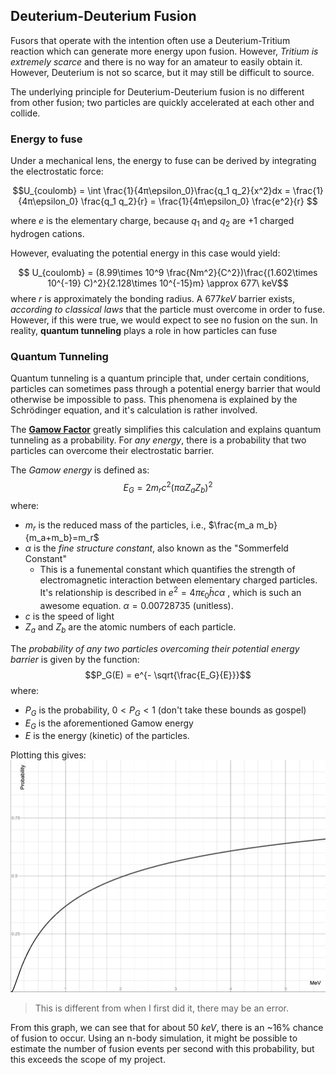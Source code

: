 ## Deuterium-Deuterium Fusion

Fusors that operate with the intention often use a Deuterium-Tritium reaction which can generate more energy upon fusion. However, *Tritium is extremely scarce* and there is no way for an amateur to easily obtain it. However, Deuterium is not so scarce, but it may still be difficult to source.

The underlying principle for Deuterium-Deuterium fusion is no different from other fusion; two particles are quickly accelerated at each other and collide.

### Energy to fuse

Under a mechanical lens, the energy to fuse can be derived by integrating the electrostatic force:

$$U_{coulomb} = \int \frac{1}{4π\epsilon_0}\frac{q_1 q_2}{x^2}dx = \frac{1}{4π\epsilon_0} \frac{q_1 q_2}{r} = \frac{1}{4π\epsilon_0} \frac{e^2}{r}  $$

where $e$ is the elementary charge, because $q_1$ and $q_2$ are $+1$ charged hydrogen cations.

However, evaluating the potential energy in this case would yield:

$$ U_{coulomb} = (8.99\times 10^9 \frac{Nm^2}{C^2})\frac{(1.602\times 10^{-19} C)^2}{2.128\times 10^{-15}m} \approx 677\ keV$$
where $r$ is approximately the bonding radius.
A $677keV$ barrier exists, *according to classical laws* that the particle must overcome in order to fuse. However, if this were true, we would expect to see no fusion on the sun. In reality, **quantum tunneling** plays a role in how particles can fuse

### Quantum Tunneling

Quantum tunneling is a quantum principle that, under certain conditions, particles can sometimes pass through a potential energy barrier that would otherwise be impossible to pass. This phenomena is explained by the Schrödinger equation, and it's calculation is rather involved.

The [**Gamow Factor**](https://en.wikipedia.org/wiki/Gamow_factor) greatly simplifies this calculation and explains quantum tunneling as a probability. For *any energy*, there is a probability that two particles can overcome their electrostatic barrier.

The *Gamow energy* is defined as:
$$E_G = 2m_rc^2(π\alpha Z_a Z_b)^2$$
where:
- $m_r$ is the reduced mass of the particles, i.e., $\frac{m_a m_b}{m_a+m_b}=m_r$ 
- $\alpha$ is the *fine structure constant*, also known as the "Sommerfeld Constant"
	- This is a funemental constant which quantifies the strength of electromagnetic interaction between elementary charged particles. It's relationship is described in $e^2=4π\epsilon_0 \bar h c \alpha$ , which is such an awesome equation. $\alpha = 0.00728735$ (unitless).
- $c$ is the speed of light
- $Z_a$ and $Z_b$ are the atomic numbers of each particle.

The *probability of any two particles overcoming their potential energy barrier* is given by the function:
$$P_G(E) = e^{- \sqrt{\frac{E_G}{E}}}$$
where:
- $P_G$ is the probability, $0 < P_G < 1$  (don't take these bounds as gospel)
- $E_G$ is the aforementioned Gamow energy
- $E$ is the energy (kinetic) of the particles.

Plotting this gives:
![](../../media/Pasted%20image%2020241105214223.webp)

> This is different from when I first did it, there may be an error.

From this graph, we can see that for about $50\ keV$, there is an ~16% chance of fusion to occur. Using an n-body simulation, it might be possible to estimate the number of fusion events per second with this probability, but this exceeds the scope of my project. 

